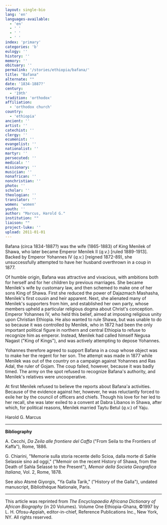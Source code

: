 ```yaml
---
layout: single-bio
lang: 'en'
languages-available:
  - 'en'
  - ' '
  - ' '
  - ' '
index: 'primary'
categories: 'b'
eulogy: ''
history: ''
memory: ''
obituary: ''
permalink: '/stories/ethiopia/bafana/'
title: "Bafana"
alternate: ""
date: '1834-1887?'
century:
  - '19th'
tradition: 'orthodox'
affiliation:
  - 'orthodox church'
country:
  - 'ethiopia'
ancient: ''
artist: ''
catechist: ''
clergy: ''
ecumenist: ''
evangelist: ''
nationalist: ''
martyr: ''
persecuted: ''
medical: ''
missionary: ''
musician: ''
nonafrican: ''
nonchristian: ''
photo: ''
scholar: ''
theologian: ''
translator: ''
women: 'women'
youth: ''
author: "Marcus, Harold G."
institution: ""
liaison: ""
project-luke: ''
upload: 2011-01-01
---
```




Bafana (circa 1834-1887?) was the wife (1865-1883) of King Menilek of Shawa, who later became Emperor Menilek II (*q.v.*) [ruled 1889-1913]. Backed by Emperor Yohannes IV (*q.v.*) [reigned 1872-89), she unsuccessfully attempted to have her husband overthrown in a coup in 1877.

Of humble origin, Bafana was attractive and vivacious, with ambitions both for herself and for her children by previous marriages. She became Menilek's wife by customary law, and then schemed to make one of her sons King of Shawa. First she reduced the power of Dajazmach Mashasha, Menilek's first cousin and heir apparent. Next, she alienated many of Menilek's supporters from him, and established her own party, whose members upheld a particular religious dogma about Christ's conception. Emperor Yohannes IV, who held this belief, aimed at imposing religious unity upon Christian Ethiopia. He also wanted to rule Shawa, but was unable to do so because it was controlled by Menilek, who in 1872 had been the only important political figure in northern and central Ethiopia to refuse to recognize him as emperor. Instead, Menilek had called himself Negusa Nagast ("King of Kings"), and was actively attempting to depose Yohannes.

Yohannes therefore agreed to support Bafana in a coup whose object was to make her the regent for her son. The attempt was made in 1877 while Menilek was out of the country on a campaign against Yohannes and Ras Adal, the ruler of Gojam. The coup failed, however, because it was badly timed. The army on the spot refused to recognize Bafana's authority, and Menilek's relatives were uncooperative.

At first Menilek refused to believe the reports about Bafana'a activities. Because of the evidence against her, however, he was reluctantly forced to exile her by the council of officers and chiefs. Though his love for her led to her recall, she was later exiled to a convent at Dabra Libanos in Shawa, after which, for political reasons, Menilek married Taytu Betul (*q.v.*) of Yaju.

Harold G. Marcus

---

**Bibliography**

A. Cecchi, *Da Zeila alle frontiere del Caffa* ("From Seila to the Frontiers of Kaffa"), Rome, 1886.

G. Chiarini, "Memorie sulla storia recente dello Scioa, dalla morte di Sahle Selassie sino ad oggi," ("Memoir on the recent History of Shawa, from the Death of Sahla Selassé to the Present"), *Memoir della Societa Geografica Italiana*, Vol. 2, Rome, 1878.

See also Atsmé Giyorgis, "Ya Galla Tarik," ("History of the Galla"), undated manuscript, Bibliothéque Nationale, Paris.

---

This article was reprinted from *The Encyclopaedia Africana Dictionary of African Biography* (in 20 Volumes). Volume One Ethiopia-Ghana, &copy;1997 by L. H. Ofosu-Appiah, editor-in-chief, Reference Publications Inc., New York, NY. All rights reserved.
